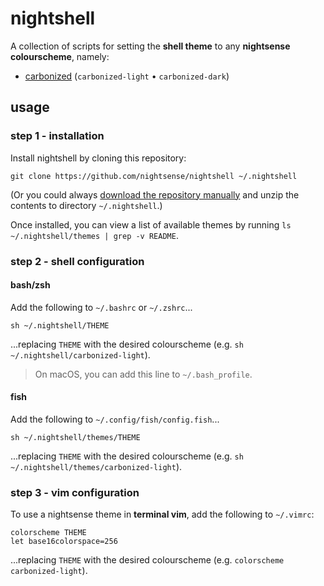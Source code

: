 # nightshell

A collection of scripts for setting the **shell theme** to any **nightsense colourscheme**, namely:

- [carbonized](https://github.com/nightsense/carbonized) (`carbonized-light` • `carbonized-dark`)

## usage

### step 1 - installation

Install nightshell by cloning this repository:

```
git clone https://github.com/nightsense/nightshell ~/.nightshell
```

(Or you could always [download the repository manually](https://github.com/nightsense/nightshell/archive/master.zip) and unzip the contents to directory `~/.nightshell`.)

Once installed, you can view a list of available themes by running `ls ~/.nightshell/themes | grep -v README`.

### step 2 - shell configuration

#### bash/zsh

Add the following to `~/.bashrc` or `~/.zshrc`...

```
sh ~/.nightshell/THEME
```

...replacing `THEME` with the desired colourscheme (e.g. `sh ~/.nightshell/carbonized-light`).

> On macOS, you can add this line to `~/.bash_profile`.

#### fish

Add the following to `~/.config/fish/config.fish`...

```
sh ~/.nightshell/themes/THEME
```

...replacing `THEME` with the desired colourscheme (e.g. `sh ~/.nightshell/themes/carbonized-light`).

### step 3 - vim configuration

To use a nightsense theme in **terminal vim**, add the following to `~/.vimrc`:

```
colorscheme THEME
let base16colorspace=256
```

...replacing `THEME` with the desired colourscheme (e.g. `colorscheme carbonized-light`).
